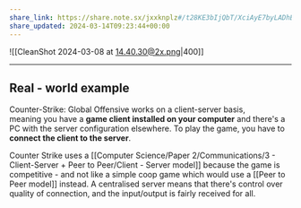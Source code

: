 ```yaml
---
share_link: https://share.note.sx/jxxknplz#/t28KE3bIjQbT/XciAyE7byLADhB3+W3vXVgy8/SjwE
share_updated: 2024-03-14T09:23:44+00:00
---
```


![[CleanShot 2024-03-08 at 14.40.30@2x.png|400]]

-----
## Real - world example
Counter-Strike: Global Offensive works on a client-server basis, meaning you have a **game client installed on your computer** and there's a PC with the server configuration elsewhere. To play the game, you have to **connect the client to the server**.

Counter Strike uses a [[Computer Science/Paper 2/Communications/3 - Client-Server + Peer to Peer/Client - Server model]] because the game is competitive - and not like a simple coop game which would use a [[Peer to Peer model]] instead.
A centralised server means that there's control over quality of connection, and the input/output is fairly received
for all.

